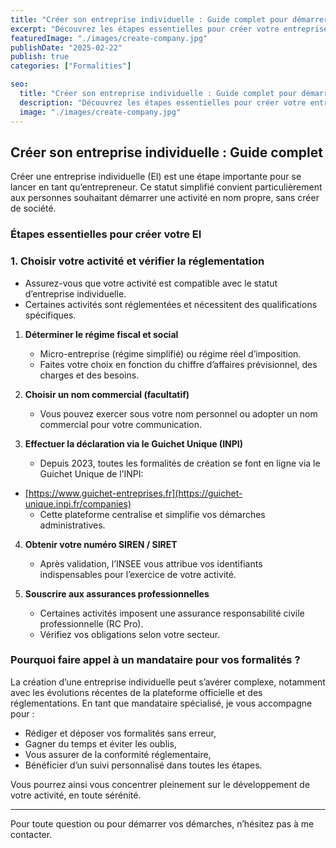 ```yaml
---
title: "Créer son entreprise individuelle : Guide complet pour démarrer"
excerpt: "Découvrez les étapes essentielles pour créer votre entreprise individuelle facilement et en toute sérénité"
featuredImage: "./images/create-company.jpg"
publishDate: "2025-02-22"
publish: true
categories: ["Formalities"]

seo:
  title: "Créer son entreprise individuelle : Guide complet pour démarrer"
  description: "Découvrez les étapes essentielles pour créer votre entreprise individuelle facilement et en toute sérénité."
  image: "./images/create-company.jpg"
---
```


## Créer son entreprise individuelle : Guide complet

Créer une entreprise individuelle (EI) est une étape importante pour se lancer en tant qu’entrepreneur. Ce statut simplifié convient particulièrement aux personnes souhaitant démarrer une activité en nom propre, sans créer de société.

### Étapes essentielles pour créer votre EI

### 1. Choisir votre activité et vérifier la réglementation
   - Assurez-vous que votre activité est compatible avec le statut d’entreprise individuelle.  
   - Certaines activités sont réglementées et nécessitent des qualifications spécifiques.

1. **Déterminer le régime fiscal et social**  
   - Micro-entreprise (régime simplifié) ou régime réel d’imposition.  
   - Faites votre choix en fonction du chiffre d’affaires prévisionnel, des charges et des besoins.

2. **Choisir un nom commercial (facultatif)**  
   - Vous pouvez exercer sous votre nom personnel ou adopter un nom commercial pour votre communication.

3. **Effectuer la déclaration via le Guichet Unique (INPI)**  
   - Depuis 2023, toutes les formalités de création se font en ligne via le Guichet Unique de l’INPI:
 - [https://www.guichet-entreprises.fr](https://guichet-unique.inpi.fr/companies)  
   - Cette plateforme centralise et simplifie vos démarches administratives.

4. **Obtenir votre numéro SIREN / SIRET**  
   - Après validation, l’INSEE vous attribue vos identifiants indispensables pour l’exercice de votre activité.

5. **Souscrire aux assurances professionnelles**  
   - Certaines activités imposent une assurance responsabilité civile professionnelle (RC Pro).  
   - Vérifiez vos obligations selon votre secteur.

### Pourquoi faire appel à un mandataire pour vos formalités ?

La création d’une entreprise individuelle peut s’avérer complexe, notamment avec les évolutions récentes de la plateforme officielle et des réglementations. En tant que mandataire spécialisé, je vous accompagne pour :

- Rédiger et déposer vos formalités sans erreur,  
- Gagner du temps et éviter les oublis,  
- Vous assurer de la conformité réglementaire,  
- Bénéficier d’un suivi personnalisé dans toutes les étapes.

Vous pourrez ainsi vous concentrer pleinement sur le développement de votre activité, en toute sérénité.

---

Pour toute question ou pour démarrer vos démarches, n’hésitez pas à me contacter.



<Layout>
    <SplitPanel content={aboutSection} imagePosition="right" background="light" padding="base" />
</Layout>
